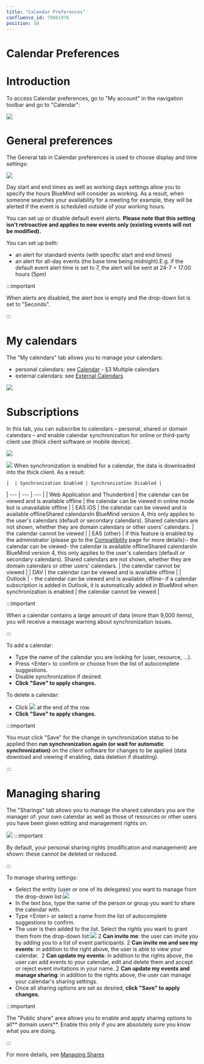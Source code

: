 ```yaml
---
title: "Calendar Preferences"
confluence_id: 79861976
position: 50
---
```

# Calendar Preferences


# Introduction

To access Calendar preferences, go to "My account" in the navigation toolbar and go to "Calendar":

![](../../attachments/79861285/79861295.png)


# General preferences

The General tab in Calendar preferences is used to choose display and time settings:

![](../../attachments/79861976/79861978.png)

Day start and end times as well as working days settings allow you to specify the hours BlueMind will consider as working. As a result, when someone searches your availability for a meeting for example, they will be alerted if the event is scheduled outside of your working hours.

You can set up or disable default event alerts.
**Please note that this setting isn't retroactive and applies to new events only (existing events will not be modified).**

You can set up both:

- an alert for standard events (with specific start and end times)
- an alert for all-day events (the base time being midnight).E.g. if the default event alert time is set to 7, the alert will be sent at 24-7 = 17.00 hours (5pm)

:::important

When alerts are disabled, the alert box is empty and the drop-down list is set to "Seconds".

:::

# My calendars

The "My calendars" tab allows you to manage your calendars:

- personal calendars: see [Calendar](/Guide_de_l_utilisateur/L_agenda/) - §3 Multiple calendars
- external calendars: see [External Calendars](/Guide_de_l_utilisateur/L_agenda/Les_calendriers_externes/)


![](../../attachments/79861976/79861979.png)

# Subscriptions

In this tab, you can subscribe to calendars – personal, shared or domain calendars – and enable calendar synchronization for online or third-party client use (thick client software or mobile device).

![](../../attachments/79861976/79861987.png)

![](../../attachments/79861238/79861260.png) When synchronization is enabled for a calendar, the data is downloaded into the thick client. As a result:


    |  | Synchronization Enabled | Synchronization Disabled |
| --- | --- | --- |
| Web Application and Thunderbird | the calendar can be viewed and is available offline | the calendar can be viewed in online mode but is unavailable offline |
| EAS iOS | the calendar can be viewed and is available offlineShared calendarsIn BlueMind version 4, this only applies to the user's calendars (default or secondary calendars). Shared calendars are not shown, whether they are domain calendars or other users' calendars. | the calendar cannot be viewed |
| EAS (other) | if this feature is enabled by the administrator (please go to the [Compatibility](Compatibility_79861468.html) page for more details):- the calendar can be viewed- the calendar is available offlineShared calendarsIn BlueMind version 4, this only applies to the user's calendars (default or secondary calendars). Shared calendars are not shown, whether they are domain calendars or other users' calendars. | the calendar cannot be viewed |
| DAV | the calendar can be viewed and is available offline |
| Outlook | - the calendar can be viewed and is available offline- if a calendar subscription is added in Outlook, it is automatically added in BlueMind when synchronization is enabled | the calendar cannot be viewed |

:::important

When a calendar contains a large amount of data (more than 9,000 items), you will receive a message warning about synchronization issues.

:::

To add a calendar:

- Type the name of the calendar you are looking for (user, resource, ...).
- Press &lt;Enter> to confirm or choose from the list of autocomplete suggestions.
- Disable synchronization if desired.
- **Click "Save" to apply changes.**


To delete a calendar:

- Click ![](../../attachments/79861210/79861222.png) at the end of the row.
- **Click "Save" to apply changes.**

:::important

You must click "Save" for the change in synchronization status to be applied then **run synchronization again (or wait for automatic synchronization)** on the client software for changes to be applied (data download and viewing if enabling, data deletion if disabling).

:::

# Managing sharing

The "Sharings" tab allows you to manage the shared calendars you are the manager of: your own calendar as well as those of resources or other users you have been given editing and management rights on.

![](../../attachments/79861976/79861985.png)
:::important

By default, your personal sharing rights (modification and management) are shown: these cannot be deleted or reduced.

:::

To manage sharing settings: 

- Select the entity (user or one of its delegates) you want to manage from the drop-down list:![](../../attachments/79861976/79861983.png)
- In the text box, type the name of the person or group you want to share the calendar with.
- Type &lt;Enter> or select a name from the list of autocomplete suggestions to confirm.
- The user is then added to the list. Select the rights you want to grant them from the drop-down list:![](../../attachments/79861976/79861981.png) 
  2 **Can invite me**: the user can invite you by adding you to a list of event participants.
  2 **Can invite me and see my events**: in addition to the right above, the user is able to view your calendar. 
  2 **Can update my events**: in addition to the rights above, the user can add events to your calendar, edit and delete them and accept or reject event invitations in your name.
  2 **Can update my events and manage sharing**: in addition to the rights above, the user can manage your calendar's sharing settings. 
- Once all sharing options are set as desired, **click "Save" to apply changes.**

:::important

The "Public share" area allows you to enable and apply sharing options to all** domain users**. Enable this only if you are absolutely sure you know what you are doing.

:::

For more details, see [Managing Shares](/Guide_de_l_utilisateur/Gestion_des_partages/)


